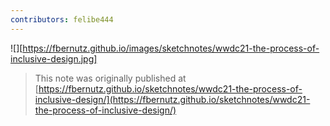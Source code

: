 ```yaml
---
contributors: felibe444
---
```


![][https://fbernutz.github.io/images/sketchnotes/wwdc21-the-process-of-inclusive-design.jpg]

> This note was originally published at [https://fbernutz.github.io/sketchnotes/wwdc21-the-process-of-inclusive-design/](https://fbernutz.github.io/sketchnotes/wwdc21-the-process-of-inclusive-design/)
